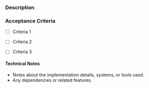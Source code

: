 ### Description


### Acceptance Criteria
- [ ] Criteria 1
- [ ] Criteria 2
- [ ] Criteria 3


#### Technical Notes
- Notes about the implementation details, systems, or tools used.
- Any dependencies or related features.
